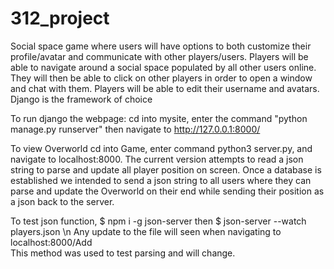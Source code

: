 # 312_project

Social space game where users will have options to both customize their profile/avatar and communicate with other players/users.
Players will be able to navigate around a social space populated by all other users online. They will then be able to click on other players in order to open a window and chat with them. Players will be able to edit their username and avatars.
Django is the framework of choice

To run django the webpage: cd into mysite, enter the command "python manage.py runserver" then navigate to http://127.0.0.1:8000/

To view Overworld cd into Game, enter command python3 server.py, and navigate to localhost:8000. The current version attempts to read a json string to parse and update all player position on screen. Once a database is established we intended to send a json string to all users where they can parse and update the Overworld on their end while sending their position as a json back to the server. 

To test json function, $ npm i -g json-server then $ json-server --watch players.json \n
Any update to the file will seen when navigating to localhost:8000/Add  
This method was used to test parsing and will change. 
